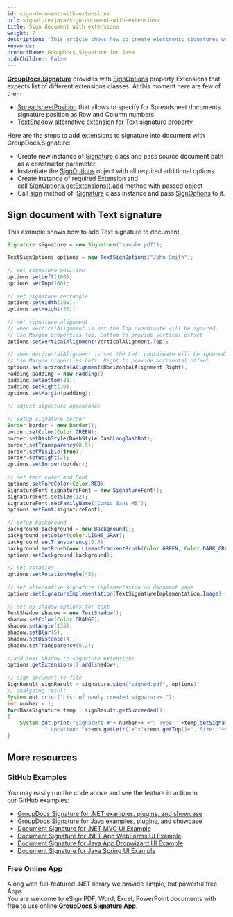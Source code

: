 ```yaml
---
id: sign-document-with-extensions
url: signature/java/sign-document-with-extensions
title: Sign document with extensions
weight: 7
description: "This article shows how to create electronic signatures with additional visual extensions"
keywords: 
productName: GroupDocs.Signature for Java
hideChildren: False
---
```

[**GroupDocs.Signature**](https://products.groupdocs.com/signature/java) provides with [SignOptions](https://reference.groupdocs.com/java/signature/com.groupdocs.signature.options.sign/SignOptions) property Extensions that expects list of different extensions classes. At this moment here are few of them

*   [SpreadsheetPosition](https://reference.groupdocs.com/java/signature/com.groupdocs.signature.domain.extensions/SpreadsheetPosition) that allows to specify for Spreadsheet documents signature position as Row and Column numbers
*   [TextShadow](https://reference.groupdocs.com/java/signature/com.groupdocs.signature.domain.extensions/TextShadow) alternative extension for Text signature property

Here are the steps to add extensions to signature into document with GroupDocs.Signature:

*   Create new instance of [Signature](https://reference.groupdocs.com/java/signature/com.groupdocs.signature/Signature) class and pass source document path as a constructor parameter.    
*   Instantiate the [SignOptions](https://reference.groupdocs.com/java/signature/com.groupdocs.signature.options.sign/SignOptions) object with all required additional options.    
*   Create instance of required Extension and call [SignOptions.getExtensions().add](https://reference.groupdocs.com/java/signature/com.groupdocs.signature.options.sign/SignOptions#getExtensions()) method with passed object      
*   Call [sign](https://reference.groupdocs.com/java/signature/com.groupdocs.signature/Signature#sign(java.io.OutputStream,%20com.groupdocs.signature.options.sign.SignOptions)) method of  [Signature](https://reference.groupdocs.com/java/signature/com.groupdocs.signature/Signature) class instance and pass [SignOptions](https://reference.groupdocs.com/java/signature/com.groupdocs.signature.options.sign/SignOptions) to it.
    

## Sign document with Text signature

This example shows how to add Text signature to document.

```java
Signature signature = new Signature("sample.pdf");
 
TextSignOptions options = new TextSignOptions("John Smith");
 
// set signature position
options.setLeft(100);
options.setTop(100);
 
// set signature rectangle
options.setWidth(100);
options.setHeight(30);
 
// set signature alignment
// when VerticalAlignment is set the Top coordinate will be ignored.
// Use Margin properties Top, Bottom to provide vertical offset
options.setVerticalAlignment(VerticalAlignment.Top);
 
// when HorizontalAlignment is set the Left coordinate will be ignored.
// Use Margin properties Left, Right to provide horizontal offset
options.setHorizontalAlignment(HorizontalAlignment.Right);
Padding padding = new Padding();
padding.setBottom(20);
padding.setRight(20);
options.setMargin(padding);
 
// adjust signature appearance
 
// setup signature border
Border border = new Border();
border.setColor(Color.GREEN);
border.setDashStyle(DashStyle.DashLongDashDot);
border.setTransparency(0.5);
border.setVisible(true);
border.setWeight(2);
options.setBorder(border);
 
// set text color and Font
options.setForeColor(Color.RED);
SignatureFont signatureFont = new SignatureFont();
signatureFont.setSize(12);
signatureFont.setFamilyName("Comic Sans MS");
options.setFont(signatureFont);
 
// setup background
Background background = new Background();
background.setColor(Color.LIGHT_GRAY);
background.setTransparency(0.5);
background.setBrush(new LinearGradientBrush(Color.GREEN, Color.DARK_GRAY, 0));
options.setBackground(background);
 
// set rotation
options.setRotationAngle(45);
 
// set alternative signature implementation on document page
options.setSignatureImplementation(TextSignatureImplementation.Image);
 
// set up shadow options for text
TextShadow shadow = new TextShadow();
shadow.setColor(Color.ORANGE);
shadow.setAngle(135);
shadow.setBlur(5);
shadow.setDistance(4);
shadow.setTransparency(0.2);
 
//add text shadow to signature extensions
options.getExtensions().add(shadow);
 
// sign document to file
SignResult signResult = signature.sign("signed.pdf", options);
// analyzing result
System.out.print("List of newly created signatures:");
int number = 1;
for(BaseSignature temp : signResult.getSucceeded())
{
    System.out.print("Signature #"+ number++ +": Type: "+temp.getSignatureType()+" Id:"+temp.getSignatureId()+
            ",Location: "+temp.getLeft()+"x"+temp.getTop()+". Size: "+temp.getWidth()+"x"+temp.getHeight());
}
```

## More resources

### GitHub Examples 

You may easily run the code above and see the feature in action in our GitHub examples:

*   [GroupDocs.Signature for .NET examples, plugins, and showcase](https://github.com/groupdocs-signature/GroupDocs.Signature-for-.NET)    
*   [GroupDocs.Signature for Java examples, plugins, and showcase](https://github.com/groupdocs-signature/GroupDocs.Signature-for-Java)    
*   [Document Signature for .NET MVC UI Example](https://github.com/groupdocs-signature/GroupDocs.Signature-for-.NET-MVC)    
*   [Document Signature for .NET App WebForms UI Example](https://github.com/groupdocs-signature/GroupDocs.Signature-for-.NET-WebForms)    
*   [Document Signature for Java App Dropwizard UI Example](https://github.com/groupdocs-signature/GroupDocs.Signature-for-Java-Dropwizard)   
*   [Document Signature for Java Spring UI Example](https://github.com/groupdocs-signature/GroupDocs.Signature-for-Java-Spring)
    

### Free Online App 

Along with full-featured .NET library we provide simple, but powerful free Apps.  
You are welcome to eSign PDF, Word, Excel, PowerPoint documents with free to use online **[GroupDocs Signature App](https://products.groupdocs.app/signature)**.
